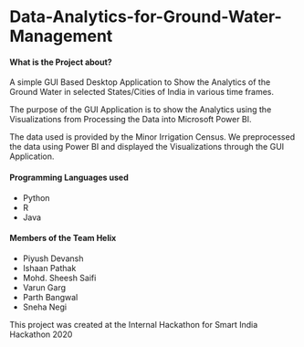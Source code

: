 # Data-Analytics-for-Ground-Water-Management

#### What is the Project about?

A simple GUI Based Desktop Application to Show the Analytics of the Ground Water in selected States/Cities of India in various time frames.

The purpose of the GUI Application is to show the Analytics using the Visualizations from Processing the Data into Microsoft Power BI.

The data used is provided by the Minor Irrigation Census. We preprocessed the data using Power BI and displayed the Visualizations through the GUI Application.

#### Programming Languages used

- Python
- R
- Java

#### Members of the Team Helix

- Piyush Devansh
- Ishaan Pathak
- Mohd. Sheesh Saifi
- Varun Garg
- Parth Bangwal
- Sneha Negi

This project was created at the Internal Hackathon for Smart India Hackathon 2020
